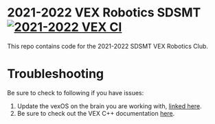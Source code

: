 # 2021-2022 VEX Robotics SDSMT [![2021-2022 VEX CI](https://github.com/VEX-Robotics-SDSMT/VEXU2021-2022/actions/workflows/ci-pipeline.yml/badge.svg)](https://github.com/VEX-Robotics-SDSMT/VEXU2021-2022/actions/workflows/ci-pipeline.yml)

This repo contains code for the 2021-2022 SDSMT VEX Robotics Club.

# Troubleshooting

Be sure to check to following if you have issues:

1. Update the vexOS on the brain you are working with, [linked here](https://www.vexrobotics.com/v5/products/firmware).
2. Be sure to check out the VEX C++ documentation [here](https://help.vexcodingstudio.com/index.html#pro).

